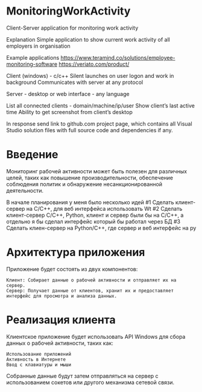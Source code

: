 # MonitoringWorkActivity
Client-Server application for monitoring work activity

Explanation
Simple application to show current work activity of all employers in organisation

Example applications 
https://www.teramind.co/solutions/employee-monitoring-software
https://veriato.com/product/

Client (windows) - c/c++
Silent launches on user logon and work in background
Communicates with server at any protocol 

Server - desktop or web interface - any language 

List all connected clients - domain/machine/ip/user
Show client’s last active time
Ability to get screenshot from client’s desktop 

In response send link to github.com project page, which contains all Visual Studio solution files with full source code and dependencies if any.

# Введение

Мониторинг рабочей активности может быть полезен для различных целей, таких как повышение производительности, обеспечение соблюдения политик и обнаружение несанкционированной деятельности.

В начале планирования у меня было несколько идей
#1 Сделать клиент-сервер на C/C++, для веб интерфейса использовать Wt
#2 Сделать клиент-сервер C/C++, Python, клиент и сервер были бы на C/C++, а отдельно я бы сделал интерфейс который бы работал через БД
#3 Сделать клиен-сервер на Python/C++, где сервер и веб интерфейс на py

# Архитектура приложения

Приложение будет состоять из двух компонентов:

    Клиент: Собирает данные о рабочей активности и отправляет их на сервер.
    Сервер: Получает данные от клиентов, хранит их и предоставляет интерфейс для просмотра и анализа данных.

# Реализация клиента

Клиентское приложение будет использовать API Windows для сбора данных о рабочей активности, таких как:

    Использование приложений
    Активность в Интернете
    Ввод с клавиатуры и мыши

Собранные данные будут затем отправляться на сервер с использованием сокетов или другого механизма сетевой связи.